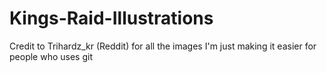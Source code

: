 # Kings-Raid-Illustrations
Credit to Trihardz_kr (Reddit) for all the images
I'm just making it easier for people who uses git
